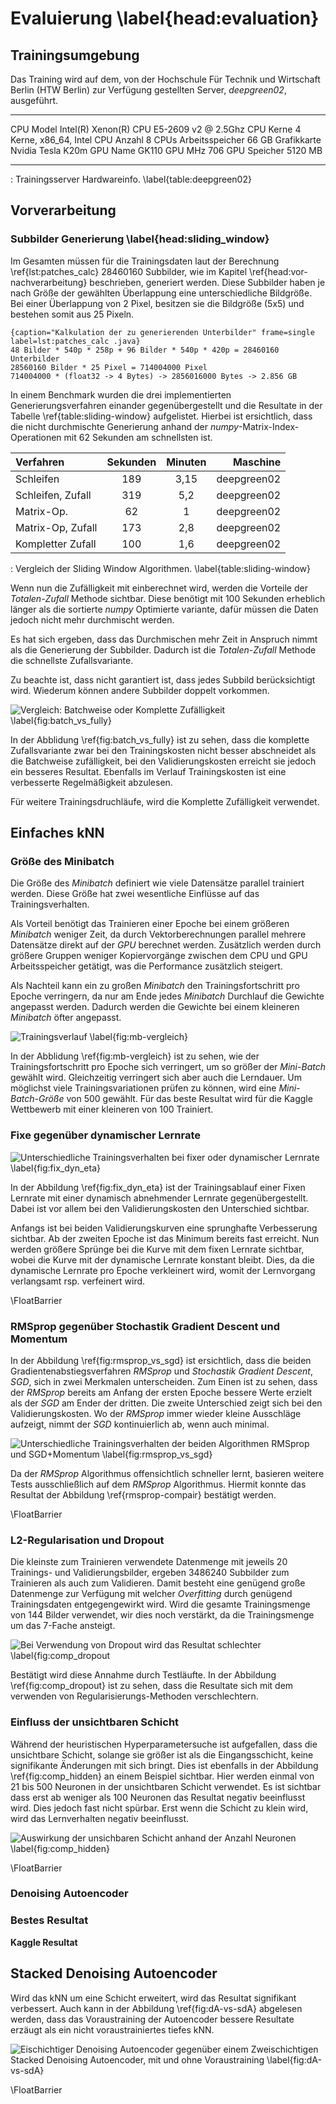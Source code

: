 # Evaluierung \label{head:evaluation}

## Trainingsumgebung

Das Training wird auf dem, von der Hochschule Für Technik und Wirtschaft Berlin (HTW Berlin) zur Verfügung gestellten Server, *deepgreen02*, ausgeführt.

---------------     ----------------------------------------------------
CPU Model           Intel(R) Xenon(R) CPU E5-2609 v2 @ 2.5Ghz
CPU Kerne           4 Kerne, x86_64, Intel
CPU Anzahl          8 CPUs
Arbeitsspeicher     66 GB
Grafikkarte         Nvidia Tesla K20m
GPU Name            GK110
GPU MHz             706
GPU Speicher        5120 MB
--------------      ----------------------------------------------------
  : Trainingsserver Hardwareinfo. \label{table:deepgreen02}

## Vorverarbeitung

### Subbilder Generierung \label{head:sliding_window}

Im Gesamten müssen für die Trainingsdaten laut der Berechnung \ref{lst:patches_calc} 28460160 Subbilder, wie im Kapitel \ref{head:vor-nachverarbeitung} beschrieben, generiert werden. Diese Subbilder haben je nach Größe der gewählten Überlappung eine unterschiedliche Bildgröße. Bei einer Überlappung von 2 Pixel, besitzen sie die Bildgröße (5x5) und bestehen somit aus 25 Pixeln.


```
{caption="Kalkulation der zu generierenden Unterbilder" frame=single label=lst:patches_calc .java}
48 Bilder * 540p * 258p + 96 Bilder * 540p * 420p = 28460160 Unterbilder
28560160 Bilder * 25 Pixel = 714004000 Pixel
714004000 * (float32 -> 4 Bytes) -> 2856016000 Bytes -> 2.856 GB
```

In einem Benchmark wurden die drei implementierten Generierungsverfahren einander gegenübergestellt und die Resultate in der Tabelle \ref{table:sliding-window} aufgelistet. Hierbei ist ersichtlich, dass die nicht durchmischte Generierung anhand der *numpy*-Matrix-Index-Operationen mit 62 Sekunden am schnellsten ist.

| Verfahren          | Sekunden | Minuten | Maschine  |
|:-------------------|:--------:|:-------:|----------:|
| Schleifen          | 189      | 3,15    |deepgreen02|
| Schleifen, Zufall  | 319      | 5,2     |deepgreen02|
| Matrix-Op.         | 62       | 1       |deepgreen02|
| Matrix-Op, Zufall  | 173      | 2,8     |deepgreen02|
| Kompletter Zufall  | 100      | 1,6     |deepgreen02|

  : Vergleich der Sliding Window Algorithmen. \label{table:sliding-window}

Wenn nun die Zufälligkeit mit einberechnet wird, werden die Vorteile der *Totalen-Zufall* Methode sichtbar. Diese benötigt mit 100 Sekunden erheblich länger als die sortierte *numpy* Optimierte variante, dafür müssen die Daten jedoch nicht mehr durchmischt werden.

Es hat sich ergeben, dass das Durchmischen mehr Zeit in Anspruch nimmt als die Generierung der Subbilder. Dadurch ist die *Totalen-Zufall* Methode die schnellste Zufallsvariante.

Zu beachte ist, dass nicht garantiert ist, dass jedes Subbild berücksichtigt wird. Wiederum können andere Subbilder doppelt vorkommen.

![Vergleich: Batchweise oder Komplette Zufälligkeit \label{fig:batch_vs_fully}](images/fully_vs_batch_random.png)

In der Abblidung \ref{fig:batch_vs_fully} ist zu sehen, dass die komplette Zufallsvariante zwar bei den Trainingskosten nicht besser abschneidet als die Batchweise zufälligkeit, bei den Validierungskosten erreicht sie jedoch ein besseres Resultat. Ebenfalls im Verlauf Trainingskosten ist eine verbesserte Regelmäßigkeit abzulesen.

Für weitere Trainingsdruchläufe, wird die Komplette Zufälligkeit verwendet.

## Einfaches kNN

### Größe des Minibatch

Die Größe des *Minibatch* definiert wie viele Datensätze parallel trainiert werden. Diese Größe hat zwei wesentliche Einflüsse auf das Trainingsverhalten.

Als Vorteil benötigt das Trainieren einer Epoche bei einem größeren *Minibatch* weniger Zeit, da durch Vektorberechnungen parallel mehrere Datensätze direkt auf der *GPU* berechnet werden. Zusätzlich werden durch größere Gruppen weniger Kopiervorgänge zwischen dem CPU und GPU Arbeitsspeicher getätigt, was die Performance zusätzlich steigert.

Als Nachteil kann ein zu großen *Minibatch* den Trainingsfortschritt pro Epoche verringern, da nur am Ende jedes *Minibatch* Durchlauf die Gewichte angepasst werden. Dadurch werden die Gewichte bei einem kleineren *Minibatch* öfter angepasst.

![Trainingsverlauf  \label{fig:mb-vergleich}](images/training_minibatch_vergleich_2.png)

In der Abblidung \ref{fig:mb-vergleich} ist zu sehen, wie der Trainingsfortschritt pro Epoche sich verringert, um so größer der *Mini-Batch* gewählt wird. Gleichzeitig verringert sich aber auch die Lerndauer. Um möglichst viele Trainingsvariationen prüfen zu können, wird eine *Mini-Batch-Größe* von $500$ gewählt. Für das beste Resultat wird für die Kaggle Wettbewerb mit einer kleineren von $100$ Trainiert.

### Fixe gegenüber dynamischer Lernrate

![Unterschiedliche Trainingsverhalten bei fixer oder dynamischer Lernrate \label{fig:fix_dyn_eta}](images/lernrate_fix_vs_decrease.png)

In der Abbildung \ref{fig:fix_dyn_eta} ist der Trainingsablauf einer Fixen Lernrate mit einer dynamisch abnehmender Lernrate gegenübergestellt. Dabei ist vor allem bei den Validierungskosten den Unterschied sichtbar.

Anfangs ist bei beiden Validierungskurven eine sprunghafte Verbesserung sichtbar. Ab der zweiten Epoche ist das Minimum bereits fast erreicht.
Nun werden größere Sprünge bei die Kurve mit dem fixen Lernrate sichtbar, wobei die Kurve mit der dynamische Lernrate konstant bleibt. Dies, da die dynamische Lernrate pro Epoche verkleinert wird, womit der Lernvorgang verlangsamt rsp. verfeinert wird.

\FloatBarrier

### RMSprop gegenüber Stochastik Gradient Descent und Momentum

In der Abbildung \ref{fig:rmsprop_vs_sgd} ist ersichtlich, dass die beiden Gradientenabstiegsverfahren *RMSprop* und *Stochastik Gradient Descent*, *SGD*, sich in zwei Merkmalen unterscheiden. Zum Einen ist zu sehen, dass der *RMSprop* bereits am Anfang der ersten Epoche bessere Werte erzielt als der *SGD* am Ender der dritten. Die zweite Unterschied zeigt sich bei den Validierungskosten. Wo der *RMSprop* immer wieder kleine Ausschläge aufzeigt, nimmt der *SGD* kontinuierlich ab, wenn auch minimal.

![Unterschiedliche Trainingsverhalten der beiden Algorithmen RMSprop und SGD+Momentum \label{fig:rmsprop_vs_sgd}](images/rmsprop_vs_sgd.png)

Da der *RMSprop* Algorithmus offensichtlich schneller lernt, basieren weitere Tests ausschließlich auf dem *RMSprop* Algorithmus. Hiermit konnte das Resultat der Abbildung \ref{rmsprop-compair} bestätigt werden.

\FloatBarrier

### L2-Regularisation und Dropout

Die kleinste zum Trainieren verwendete Datenmenge mit jeweils 20 Trainings- und Validierungsbilder, ergeben 3486240 Subbilder zum Trainieren als auch zum Validieren. Damit besteht eine genügend große Datenmenge zur Verfügung mit welcher *Overfitting* durch genügend Trainingsdaten entgegengewirkt wird. Wird die gesamte Trainingsmenge von 144 Bilder verwendet, wir dies noch verstärkt, da die Trainingsmenge um das 7-Fache ansteigt.

![Bei Verwendung von Dropout wird das Resultat schlechter \label{fig:comp_dropout](images/comp_dropout.png)

Bestätigt wird diese Annahme durch Testläufte. In der Abbildung \ref{fig:comp_dropout} ist zu sehen, dass die Resultate sich mit dem verwenden von Regularisierungs-Methoden verschlechtern.

### Einfluss der unsichtbaren Schicht

Während der heuristischen Hyperparametersuche ist aufgefallen, dass die unsichtbare Schicht, solange sie größer ist als die Eingangsschicht, keine signifikante Änderungen mit sich bringt. Dies ist ebenfalls in der Abbildung \ref{fig:comp_hidden} an einem Beispiel sichtbar. Hier werden einmal von 21 bis 500 Neuronen in der unsichtbaren Schicht verwendet. Es ist sichtbar dass erst ab weniger als 100 Neuronen das Resultat negativ beeinflusst wird. Dies jedoch fast nicht spürbar. Erst wenn die Schicht zu klein wird, wird das Lernverhalten negativ beeinflusst.

![Auswirkung der unsichbaren Schicht anhand der Anzahl Neuronen \label{fig:comp_hidden}](images/hidden_units.png)

\FloatBarrier

### Denoising Autoencoder


### Bestes Resultat


**Kaggle Resultat**

## Stacked Denoising Autoencoder

Wird das kNN um eine Schicht erweitert, wird das Resultat signifikant verbessert. Auch kann in der Abbildung \ref{fig:dA-vs-sdA} abgelesen werden, dass das Voraustraining der Autoencoder bessere Resultate erzäugt als ein nicht voraustrainiertes tiefes kNN.

![Eischichtiger Denoising Autoencoder gegenüber einem Zweischichtigen Stacked Denoising Autoencoder, mit und ohne Voraustraining \label{fig:dA-vs-sdA}](images/dA_vs_sdA.png)

\FloatBarrier


